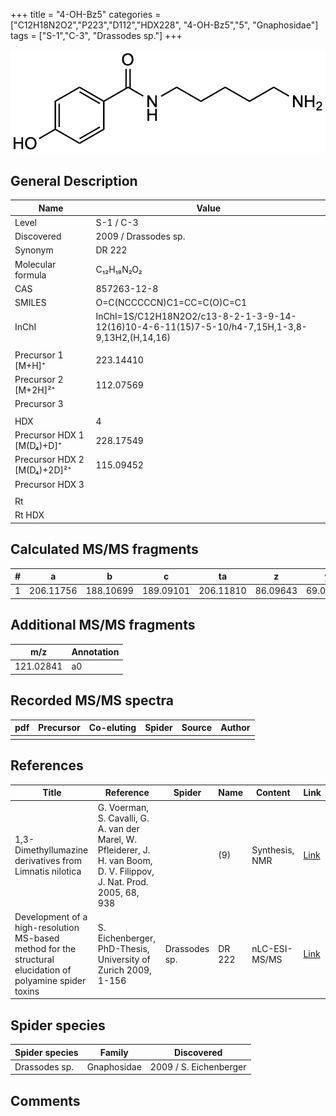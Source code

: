 +++
title = "4-OH-Bz5"
categories = ["C12H18N2O2","P223","D112","HDX228",
"4-OH-Bz5","5",
"Gnaphosidae"]
tags = ["S-1","C-3",
"Drassodes sp."]
+++

![](/img/4-OH-Bz5.png)

## General Description

| Name                        | Value                |
|-----------------------------|----------------------|
| Level                       | S-1 / C-3                   |
| Discovered                  | 2009 / Drassodes sp. |
| Synonym                     | DR 222               |
| Molecular formula           | C₁₂H₁₈N₂O₂           |
| CAS                         | 857263-12-8          |
| SMILES | O=C(NCCCCCN)C1=CC=C(O)C=C1  |
| InChI  | InChI=1S/C12H18N2O2/c13-8-2-1-3-9-14-12(16)10-4-6-11(15)7-5-10/h4-7,15H,1-3,8-9,13H2,(H,14,16)  |
|                             |                      |
| Precursor 1 [M+H]⁺          | 223.14410            |
| Precursor 2 [M+2H]²⁺        | 112.07569            |
| Precursor 3                 |                      |
|                             |                      |
| HDX                         | 4                    |
| Precursor HDX 1 [M(D₄)+D]⁺   | 228.17549            |
| Precursor HDX 2 [M(D₄)+2D]²⁺ | 115.09452            |
| Precursor HDX 3             |                      |
|                             |                      |
| Rt                          |                      |
| Rt HDX                      |                      |

## Calculated MS/MS fragments

| # | a         | b         | c         | ta        | z        | y        | tz        |
|---|-----------|-----------|-----------|-----------|----------|----------|-----------|
| 1 | 206.11756 | 188.10699 | 189.09101 | 206.11810 | 86.09643 | 69.06988 | 103.12297 |

## Additional MS/MS fragments

| m/z | Annotation |
|-----|------------|
| 121.02841 | a0         |

## Recorded MS/MS spectra

| pdf | Precursor | Co-eluting | Spider | Source | Author |
|-----|-----------|------------|--------|--------|--------|
|     |           |            |        |        |        |

## References

| Title                                                                                                      | Reference                                                                                                               | Spider        | Name   | Content        | Link                                                               |
|------------------------------------------------------------------------------------------------------------|-------------------------------------------------------------------------------------------------------------------------|---------------|--------|----------------|--------------------------------------------------------------------|
| 1,3-Dimethyllumazine derivatives from Limnatis nilotica                                                    | G. Voerman, S. Cavalli, G. A. van der Marel, W. Pfleiderer, J. H. van Boom, D. V. Filippov, J. Nat. Prod. 2005, 68, 938 |               | (9)    | Synthesis, NMR | [Link](https://pubs.acs.org/doi/abs/10.1021/np049617a)             |
| Development of a high-resolution MS-based method for the structural elucidation of polyamine spider toxins | S. Eichenberger, PhD-Thesis, University of Zurich 2009, 1-156                                                           | Drassodes sp. | DR 222 | nLC-ESI-MS/MS  | [Link](https://www.zora.uzh.ch/id/eprint/12787/1/Eichenberger.pdf) |

## Spider species

| Spider species | Family      | Discovered             |
|----------------|-------------|------------------------|
| Drassodes sp.  | Gnaphosidae | 2009 / S. Eichenberger |

## Comments
